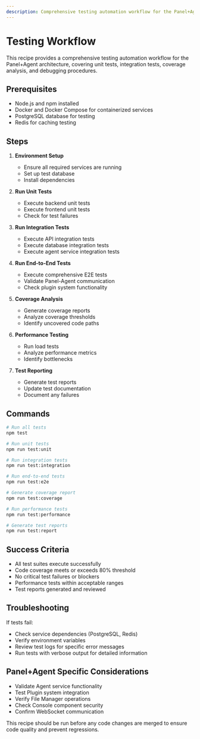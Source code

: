 ```yaml
---
description: Comprehensive testing automation workflow for the Panel+Agent architecture
---
```


# Testing Workflow

This recipe provides a comprehensive testing automation workflow for the Panel+Agent architecture, covering unit tests, integration tests, coverage analysis, and debugging procedures.

## Prerequisites

- Node.js and npm installed
- Docker and Docker Compose for containerized services
- PostgreSQL database for testing
- Redis for caching testing

## Steps

1. **Environment Setup**
   - Ensure all required services are running
   - Set up test database
   - Install dependencies

2. **Run Unit Tests**
   - Execute backend unit tests
   - Execute frontend unit tests
   - Check for test failures

3. **Run Integration Tests**
   - Execute API integration tests
   - Execute database integration tests
   - Execute agent service integration tests

4. **Run End-to-End Tests**
   - Execute comprehensive E2E tests
   - Validate Panel-Agent communication
   - Check plugin system functionality

5. **Coverage Analysis**
   - Generate coverage reports
   - Analyze coverage thresholds
   - Identify uncovered code paths

6. **Performance Testing**
   - Run load tests
   - Analyze performance metrics
   - Identify bottlenecks

7. **Test Reporting**
   - Generate test reports
   - Update test documentation
   - Document any failures

## Commands

```bash
# Run all tests
npm test

# Run unit tests
npm run test:unit

# Run integration tests
npm run test:integration

# Run end-to-end tests
npm run test:e2e

# Generate coverage report
npm run test:coverage

# Run performance tests
npm run test:performance

# Generate test reports
npm run test:report
```

## Success Criteria

- All test suites execute successfully
- Code coverage meets or exceeds 80% threshold
- No critical test failures or blockers
- Performance tests within acceptable ranges
- Test reports generated and reviewed

## Troubleshooting

If tests fail:
- Check service dependencies (PostgreSQL, Redis)
- Verify environment variables
- Review test logs for specific error messages
- Run tests with verbose output for detailed information

## Panel+Agent Specific Considerations

- Validate Agent service functionality
- Test Plugin system integration
- Verify File Manager operations
- Check Console component security
- Confirm WebSocket communication

This recipe should be run before any code changes are merged to ensure code quality and prevent regressions.
